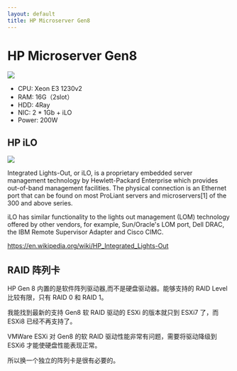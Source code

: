 ```yaml
---
layout: default
title: HP Microserver Gen8
---
```


# HP Microserver Gen8

![](https://rabbit-note.com/wp-content/uploads/2019/08/MicroServerGen8.jpg)

+ CPU: Xeon E3 1230v2
+ RAM: 16G（2slot）
+ HDD: 4Ray
+ NIC: 2 * 1Gb + iLO
+ Power: 200W

## HP iLO

![](https://www.storagereview.com/wp-content/uploads/2019/05/StorageReview-HP-iLO.jpg)

Integrated Lights-Out, or iLO, is a proprietary embedded server management technology by Hewlett-Packard Enterprise which provides out-of-band management facilities. The physical connection is an Ethernet port that can be found on most ProLiant servers and microservers[1] of the 300 and above series.

iLO has similar functionality to the lights out management (LOM) technology offered by other vendors, for example, Sun/Oracle's LOM port, Dell DRAC, the IBM Remote Supervisor Adapter and Cisco CIMC.

<https://en.wikipedia.org/wiki/HP_Integrated_Lights-Out>


## RAID 阵列卡

HP Gen 8 内置的是软件阵列驱动器,而不是硬盘驱动器。能够支持的 RAID Level 比较有限，只有 RAID 0 和 RAID 1。

我能找到最新的支持 Gen8 软 RAID 驱动的 ESXi 的版本就只到 ESXi7 了，而 ESXi8 已经不再支持了。

VMWare ESXi 对 Gen8 的软 RAID 驱动性能非常有问题，需要将驱动降级到 ESXi6 才能使硬盘性能表现正常。

所以换一个独立的阵列卡是很有必要的。